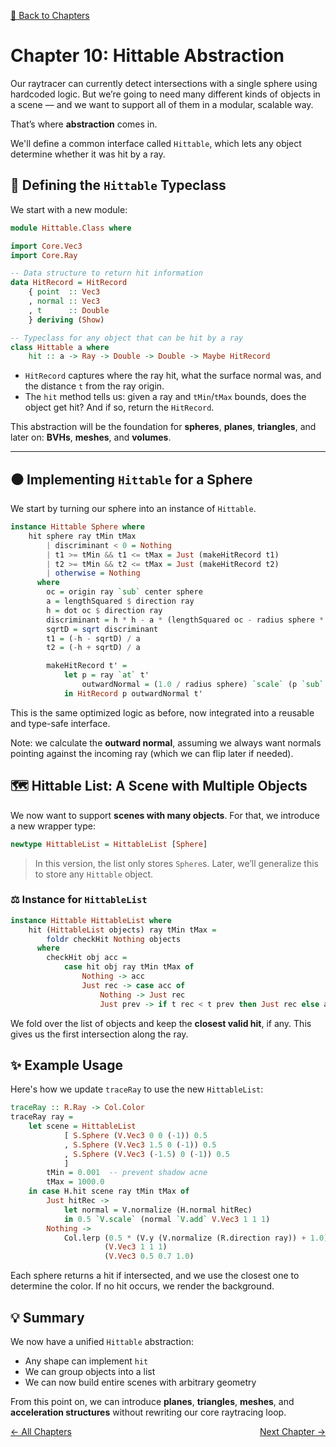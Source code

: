[🔗 Back to Chapters](/README.md#-chapters)

# Chapter 10: Hittable Abstraction

Our raytracer can currently detect intersections with a single sphere using hardcoded logic. But we’re going to need many different kinds of objects in a scene — and we want to support all of them in a modular, scalable way.

That’s where **abstraction** comes in.

We'll define a common interface called `Hittable`, which lets any object determine whether it was hit by a ray.

## 🔢 Defining the `Hittable` Typeclass

We start with a new module:

```haskell
module Hittable.Class where

import Core.Vec3
import Core.Ray

-- Data structure to return hit information
data HitRecord = HitRecord
    { point  :: Vec3
    , normal :: Vec3
    , t      :: Double
    } deriving (Show)

-- Typeclass for any object that can be hit by a ray
class Hittable a where
    hit :: a -> Ray -> Double -> Double -> Maybe HitRecord
```

- `HitRecord` captures where the ray hit, what the surface normal was, and the distance `t` from the ray origin.
- The `hit` method tells us: given a ray and `tMin`/`tMax` bounds, does the object get hit? And if so, return the `HitRecord`.

This abstraction will be the foundation for **spheres**, **planes**, **triangles**, and later on: **BVHs**, **meshes**, and **volumes**.

---

## ⚫ Implementing `Hittable` for a Sphere

We start by turning our sphere into an instance of `Hittable`.

```haskell
instance Hittable Sphere where
    hit sphere ray tMin tMax
        | discriminant < 0 = Nothing
        | t1 >= tMin && t1 <= tMax = Just (makeHitRecord t1)
        | t2 >= tMin && t2 <= tMax = Just (makeHitRecord t2)
        | otherwise = Nothing
      where
        oc = origin ray `sub` center sphere
        a = lengthSquared $ direction ray
        h = dot oc $ direction ray
        discriminant = h * h - a * (lengthSquared oc - radius sphere * radius sphere)
        sqrtD = sqrt discriminant
        t1 = (-h - sqrtD) / a
        t2 = (-h + sqrtD) / a

        makeHitRecord t' =
            let p = ray `at` t'
                outwardNormal = (1.0 / radius sphere) `scale` (p `sub` center sphere)
            in HitRecord p outwardNormal t'
```

This is the same optimized logic as before, now integrated into a reusable and type-safe interface.

Note: we calculate the **outward normal**, assuming we always want normals pointing against the incoming ray (which we can flip later if needed).

## 🗺️ Hittable List: A Scene with Multiple Objects

We now want to support **scenes with many objects**. For that, we introduce a new wrapper type:

```haskell
newtype HittableList = HittableList [Sphere]
```

> In this version, the list only stores `Sphere`s. Later, we’ll generalize this to store any `Hittable` object.

### ⚖️ Instance for `HittableList`

```haskell
instance Hittable HittableList where
    hit (HittableList objects) ray tMin tMax =
        foldr checkHit Nothing objects
      where
        checkHit obj acc =
            case hit obj ray tMin tMax of
                Nothing -> acc
                Just rec -> case acc of
                    Nothing -> Just rec
                    Just prev -> if t rec < t prev then Just rec else acc
```

We fold over the list of objects and keep the **closest valid hit**, if any. This gives us the first intersection along the ray.

## ✨ Example Usage

Here's how we update `traceRay` to use the new `HittableList`:

```haskell
traceRay :: R.Ray -> Col.Color
traceRay ray =
    let scene = HittableList
            [ S.Sphere (V.Vec3 0 0 (-1)) 0.5
            , S.Sphere (V.Vec3 1.5 0 (-1)) 0.5
            , S.Sphere (V.Vec3 (-1.5) 0 (-1)) 0.5
            ]
        tMin = 0.001  -- prevent shadow acne
        tMax = 1000.0
    in case H.hit scene ray tMin tMax of
        Just hitRec ->
            let normal = V.normalize (H.normal hitRec)
            in 0.5 `V.scale` (normal `V.add` V.Vec3 1 1 1)
        Nothing ->
            Col.lerp (0.5 * (V.y (V.normalize (R.direction ray)) + 1.0))
                     (V.Vec3 1 1 1)
                     (V.Vec3 0.5 0.7 1.0)
```

Each sphere returns a hit if intersected, and we use the closest one to determine the color. If no hit occurs, we render the background.

## 💡 Summary

We now have a unified `Hittable` abstraction:

- Any shape can implement `hit`
- We can group objects into a list
- We can now build entire scenes with arbitrary geometry

From this point on, we can introduce **planes**, **triangles**, **meshes**, and **acceleration structures** without rewriting our core raytracing loop.

<div style="display: flex; justify-content: space-between;">
  <a href="./09_simplifications_and_profiling.md">← All Chapters</a>
  <a href="./11_multiple_objects.md">Next Chapter →</a>
</div>
